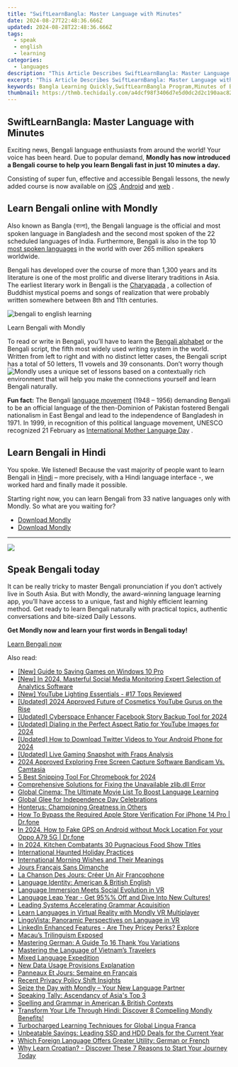 ```yaml
---
title: "SwiftLearnBangla: Master Language with Minutes"
date: 2024-08-27T22:48:36.666Z
updated: 2024-08-28T22:48:36.666Z
tags:
  - speak
  - english
  - learning
categories:
  - languages
description: "This Article Describes SwiftLearnBangla: Master Language with Minutes"
excerpt: "This Article Describes SwiftLearnBangla: Master Language with Minutes"
keywords: Bangla Learning Quickly,SwiftLearnBangla Program,Minutes of Bangla Mastery,Bangla Language Tutoring Services,Accelerated Bangla Learning,Bangladesh Language Education,Efficient Bangla Learning Techniques
thumbnail: https://thmb.techidaily.com/a4dcf98f3406d7e5d0dc2d2c190aac822aae79b2e5cb3a27a5cb90894f8b169b.jpg
---
```


## SwiftLearnBangla: Master Language with Minutes

 Exciting news, Bengali language enthusiasts from around the world!‌ Your voice has been heard. Due to popular demand, **Mondly has now introduced a Bengali course to help you learn Bengali fast in just 10 minutes a day.**

 Consisting of super fun, effective and accessible Bengali lessons, the newly added course is now available on [iOS](https://app.adjust.io/5ixfg4k?campaign=blog-post-id-4530&fallback=https%3A%2F%2Fapp.mondly.com?avangate%5Fsrc=blog-post-id-4530?mother%5Flang=en%5Fus?target%5Flang=bn&redirect%5Fandroid=https%3A%2F%2Fplay.google.com%2Fstore%2Fapps%2Fdetails%3Fid%3Dcom.atistudios.mondly.languages&redirect%5Fios=https%3A%2F%2Fitunes.apple.com%2Fapp%2Fid987873536&redirect%5Fmacos=https%3A%2F%2Fapp.mondly.com?avangate%5Fsrc=blog-post-id-4530?mother%5Flang=en%5Fus?target%5Flang=bn) ,[Android](https://app.adjust.io/5ixfg4k?campaign=blog-post-id-4530&fallback=https%3A%2F%2Fapp.mondly.com?avangate%5Fsrc=blog-post-id-4530?mother%5Flang=en%5Fus?target%5Flang=bn&redirect%5Fandroid=https%3A%2F%2Fplay.google.com%2Fstore%2Fapps%2Fdetails%3Fid%3Dcom.atistudios.mondly.languages&redirect%5Fios=https%3A%2F%2Fitunes.apple.com%2Fapp%2Fid987873536&redirect%5Fmacos=https%3A%2F%2Fapp.mondly.com?avangate%5Fsrc=blog-post-id-4530?mother%5Flang=en%5Fus?target%5Flang=bn) and [web](https://app.adjust.io/5ixfg4k?campaign=blog-post-id-4530&fallback=https%3A%2F%2Fapp.mondly.com?avangate%5Fsrc=blog-post-id-4530?mother%5Flang=en%5Fus?target%5Flang=bn&redirect%5Fandroid=https%3A%2F%2Fplay.google.com%2Fstore%2Fapps%2Fdetails%3Fid%3Dcom.atistudios.mondly.languages&redirect%5Fios=https%3A%2F%2Fitunes.apple.com%2Fapp%2Fid987873536&redirect%5Fmacos=https%3A%2F%2Fapp.mondly.com?avangate%5Fsrc=blog-post-id-4530?mother%5Flang=en%5Fus?target%5Flang=bn) .

## Learn Bengali online with Mondly

 Also known as Bangla (বাংলা), the Bengali language is the official and most spoken language in Bangladesh and the second most spoken of the 22 scheduled languages of India. Furthermore, Bengali is also in the top 10 [most spoken languages](https://shop.mondly.com/affiliate.php?ACCOUNT=ATISTUDI&AFFILIATE=108875&PATH=https://www.mondly.com?AFFILIATE=108875) in the world with over 265 million speakers worldwide.

 Bengali has developed over the course of more than 1,300 years and its literature is one of the most prolific and diverse literary traditions in Asia. The earliest literary work in Bengali is the [Charyapada](https://en.wikipedia.org/wiki/Charyapada) , a collection of Buddhist mystical poems and songs of realization that were probably written somewhere between 8th and 11th centuries.

![bengali to english learning](https://edge.mondly.com/blog/wp-content/uploads/2020/03/bengali-to-english-learning-1-562x600.jpg "Learn Bengali Online In Just 10 Minutes A Day 2")

 Learn Bengali with Mondly

 To read or write in Bengali, you’ll have to learn the [Bengali alphabet](https://en.wikipedia.org/wiki/Bengali%5Falphabet) or the Bengali script, the fifth most widely used writing system in the world. Written from left to right and with no distinct letter cases, the Bengali script has a total of 50 letters, 11 vowels and 39 consonants. Don’t worry though ![Mondly](https://app.adjust.io/5ixfg4k?campaign=blog-post-id-4530&fallback=https%3A%2F%2Fapp.mondly.com?avangate%5Fsrc=blog-post-id-4530?mother%5Flang=en%5Fus?target%5Flang=bn&redirect%5Fandroid=https%3A%2F%2Fplay.google.com%2Fstore%2Fapps%2Fdetails%3Fid%3Dcom.atistudios.mondly.languages&redirect%5Fios=https%3A%2F%2Fitunes.apple.com%2Fapp%2Fid987873536&redirect%5Fmacos=https%3A%2F%2Fapp.mondly.com?avangate%5Fsrc=blog-post-id-4530?mother%5Flang=en%5Fus?target%5Flang=bn) uses a unique set of lessons based on a contextually rich environment that will help you make the connections yourself and learn Bengali naturally.

**Fun fact:** The Bengali [language movement](https://en.wikipedia.org/wiki/Bengali%5Flanguage%5Fmovement) (1948 – 1956) demanding Bengali to be an official language of the then-Dominion of Pakistan fostered Bengali nationalism in East Bengal and lead to the independence of Bangladesh in 1971\. In 1999, in recognition of this political language movement, UNESCO recognized 21 February as [International Mother Language Day](https://shop.mondly.com/affiliate.php?ACCOUNT=ATISTUDI&AFFILIATE=108875&PATH=https://www.mondly.com?AFFILIATE=108875) .

## Learn Bengali in Hindi

 You spoke. We listened! Because the vast majority of people want to learn Bengali in [Hindi](https://shop.mondly.com/affiliate.php?ACCOUNT=ATISTUDI&AFFILIATE=108875&PATH=https://www.mondly.com?AFFILIATE=108875) – more precisely, with a Hindi language interface -, we worked hard and finally made it possible.

 Starting right now, you can learn Bengali from 33 native languages only with Mondly. So what are you waiting for?

* [Download Mondly](https://www.facebook.com/sharer/sharer.php?u=https%3A%2F%2Fwww.mondly.com%2Fblog%2Flearn-bengali-online%2F&t=Learn+Bengali+Online+in+Just+10+Minutes+a+Day "Share on Facebook")
* [Download Mondly](https://shop.mondly.com/affiliate.php?ACCOUNT=ATISTUDI&AFFILIATE=108875&PATH=https://www.mondly.com?AFFILIATE=108875)

---

<!-- affiliate ads begin -->
<a href="https://shop.systoolsgroup.com/affiliate.php?ACCOUNT=SYSTOOBY&AFFILIATE=108875&PATH=https%3A%2F%2Fwww.systoolsgroup.com%3FAFFILIATE%3D108875%26RESOURCE%3DSysTools%2BOST%2BRecovery"><img src="https://www.systoolsgroup.com/box/ost-recovery.png" border="0"></a>
<!-- affiliate ads end -->
## Speak Bengali today

 It can be really tricky to master Bengali pronunciation if you don’t actively live in South Asia. But with Mondly, the award-winning language learning app, you’ll have access to a unique, fast and highly efficient learning method. Get ready to learn Bengali naturally with practical topics, authentic conversations and bite-sized Daily Lessons.

**Get Mondly now and learn your first words in Bengali today!**

[Learn Bengali now](https://adjt.mondly.com/5ixfg4k?campaign=blog-post-id-4530&fallback=https%3A%2F%2Fapp.mondly.com%3Futm%5Fmedium%3Dblog%5Fblog-post-id-4530%26utm%5Fsource%3Dblog-post-id-4530&redirect%5Fmacos=https%3A%2F%2Fapp.mondly.com%3Futm%5Fmedium%3Dblog%5Fblog-post-id-4530%26utm%5Fsource%3Dblog-post-id-4530&redirect%5Fandroid=https%3A%2F%2Fplay.google.com%2Fstore%2Fapps%2Fdetails%3Fid%3Dcom.atistudios.mondly.languages%3Futm%5Fmedium%3Dblog%5Fblog-post-id-4530%26utm%5Fsource%3Dblog-post-id-4530&redirect%5Fios=https%3A%2F%2Fapps.apple.com%2Fapp%2Fapple-store%2Fid987873536%3Fpt%3D78954800%26ct%3Dblog-post-id-4530%26mt%3D8 "Learn Bengali now")

<ins class="adsbygoogle"
     style="display:block"
     data-ad-format="autorelaxed"
     data-ad-client="ca-pub-7571918770474297"
     data-ad-slot="1223367746"></ins>



<ins class="adsbygoogle"
     style="display:block"
     data-ad-client="ca-pub-7571918770474297"
     data-ad-slot="8358498916"
     data-ad-format="auto"
     data-full-width-responsive="true"></ins>





<span class="atpl-alsoreadstyle">Also read:</span>
<div><ul>
<li><a href="https://screen-recording.techidaily.com/new-guide-to-saving-games-on-windows-10-pro/"><u>[New] Guide to Saving Games on Windows 10 Pro</u></a></li>
<li><a href="https://instagram-clips.techidaily.com/new-in-2024-masterful-social-media-monitoring-expert-selection-of-analytics-software/"><u>[New] In 2024, Masterful Social Media Monitoring  Expert Selection of Analytics Software</u></a></li>
<li><a href="https://facebook-video-share.techidaily.com/new-youtube-lighting-essentials-17-tops-reviewed/"><u>[New] YouTube Lighting Essentials - #17 Tops Reviewed</u></a></li>
<li><a href="https://eaxpv-info.techidaily.com/updated-2024-approved-future-of-cosmetics-youtube-gurus-on-the-rise/"><u>[Updated] 2024 Approved  Future of Cosmetics  YouTube Gurus on the Rise</u></a></li>
<li><a href="https://facebook-clips.techidaily.com/updated-cyberspace-enhancer-facebook-story-backup-tool-for-2024/"><u>[Updated] Cyberspace Enhancer  Facebook Story Backup Tool for 2024</u></a></li>
<li><a href="https://facebook-record-videos.techidaily.com/updated-dialing-in-the-perfect-aspect-ratio-for-youtube-images-for-2024/"><u>[Updated] Dialing in the Perfect Aspect Ratio for YouTube Images for 2024</u></a></li>
<li><a href="https://twitter-videos.techidaily.com/updated-how-to-download-twitter-videos-to-your-android-phone-for-2024/"><u>[Updated] How to Download Twitter Videos to Your Android Phone for 2024</u></a></li>
<li><a href="https://screen-activity-recording.techidaily.com/updated-live-gaming-snapshot-with-fraps-analysis/"><u>[Updated] Live Gaming Snapshot with Fraps Analysis</u></a></li>
<li><a href="https://screen-video-capture.techidaily.com/2024-approved-exploring-free-screen-capture-software-bandicam-vs-camtasia/"><u>2024 Approved  Exploring Free Screen Capture Software  Bandicam Vs. Camtasia</u></a></li>
<li><a href="https://desktop-recording.techidaily.com/5-best-snipping-tool-for-chromebook-for-2024/"><u>5 Best Snipping Tool For Chromebook for 2024</u></a></li>
<li><a href="https://tech-recovery.techidaily.com/comprehensive-solutions-for-fixing-the-unavailable-zlibdll-error/"><u>Comprehensive Solutions for Fixing the Unavailable zlib.dll Error</u></a></li>
<li><a href="https://mondly-stories.techidaily.com/global-cinema-the-ultimate-movie-list-to-boost-language-learning/"><u>Global Cinema: The Ultimate Movie List To Boost Language Learning</u></a></li>
<li><a href="https://mondly-stories.techidaily.com/global-glee-for-independence-day-celebrations/"><u>Global Glee for Independence Day Celebrations</u></a></li>
<li><a href="https://mondly-stories.techidaily.com/honterus-championing-greatness-in-others/"><u>Honterus: Championing Greatness in Others</u></a></li>
<li><a href="https://iphone-unlock.techidaily.com/how-to-bypass-the-required-apple-store-verification-for-iphone-14-pro-drfone-by-drfone-ios/"><u>How To Bypass the Required Apple Store Verification For iPhone 14 Pro | Dr.fone</u></a></li>
<li><a href="https://android-location.techidaily.com/in-2024-how-to-fake-gps-on-android-without-mock-location-for-your-oppo-a79-5g-drfone-by-drfone-virtual/"><u>In 2024, How to Fake GPS on Android without Mock Location For your Oppo A79 5G | Dr.fone</u></a></li>
<li><a href="https://youtube-data.techidaily.com/24-kitchen-combatants-30-pugnacious-food-show-titles/"><u>In 2024, Kitchen Combatants  30 Pugnacious Food Show Titles</u></a></li>
<li><a href="https://mondly-stories.techidaily.com/international-haunted-holiday-practices/"><u>International Haunted Holiday Practices</u></a></li>
<li><a href="https://mondly-stories.techidaily.com/international-morning-wishes-and-their-meanings/"><u>International Morning Wishes and Their Meanings</u></a></li>
<li><a href="https://mondly-stories.techidaily.com/jours-francais-sans-dimanche/"><u>Jours Français Sans Dimanche</u></a></li>
<li><a href="https://mondly-stories.techidaily.com/la-chanson-des-jours-creer-un-air-francophone/"><u>La Chanson Des Jours: Créer Un Air Francophone</u></a></li>
<li><a href="https://mondly-stories.techidaily.com/language-identity-american-and-british-english/"><u>Language Identity: American & British English</u></a></li>
<li><a href="https://mondly-stories.techidaily.com/language-immersion-meets-social-evolution-in-vr/"><u>Language Immersion Meets Social Evolution in VR</u></a></li>
<li><a href="https://mondly-stories.techidaily.com/language-leap-year-get-95-off-and-dive-into-new-cultures/"><u>Language Leap Year - Get 95%% Off and Dive Into New Cultures!</u></a></li>
<li><a href="https://mondly-stories.techidaily.com/leading-systems-accelerating-grammar-acquisition/"><u>Leading Systems Accelerating Grammar Acquisition</u></a></li>
<li><a href="https://mondly-stories.techidaily.com/learn-languages-in-virtual-reality-with-mondly-vr-multiplayer/"><u>Learn Languages in Virtual Reality with Mondly VR Multiplayer</u></a></li>
<li><a href="https://mondly-stories.techidaily.com/lingovista-panoramic-perspectives-on-language-in-vr/"><u>LingoVista: Panoramic Perspectives on Language in VR</u></a></li>
<li><a href="https://buynow-reviews.techidaily.com/linkedin-enhanced-features-are-they-pricey-perks-explore/"><u>LinkedIn Enhanced Features - Are They Pricey Perks? Explore</u></a></li>
<li><a href="https://mondly-stories.techidaily.com/macaus-trilinguism-exposed/"><u>Macau’s Trilinguism Exposed</u></a></li>
<li><a href="https://mondly-stories.techidaily.com/mastering-german-a-guide-to-16-thank-you-variations/"><u>Mastering German: A Guide To 16 Thank You Variations</u></a></li>
<li><a href="https://mondly-stories.techidaily.com/mastering-the-language-of-vietnams-travelers/"><u>Mastering the Language of Vietnam’s Travelers</u></a></li>
<li><a href="https://mondly-stories.techidaily.com/mixed-language-expedition/"><u>Mixed Language Expedition</u></a></li>
<li><a href="https://mondly-stories.techidaily.com/new-data-usage-provisions-explanation/"><u>New Data Usage Provisions Explanation</u></a></li>
<li><a href="https://mondly-stories.techidaily.com/panneaux-et-jours-semaine-en-francais/"><u>Panneaux Et Jours: Semaine en Français</u></a></li>
<li><a href="https://mondly-stories.techidaily.com/recent-privacy-policy-shift-insights/"><u>Recent Privacy Policy Shift Insights</u></a></li>
<li><a href="https://mondly-stories.techidaily.com/seize-the-day-with-mondly-your-new-language-partner/"><u>Seize the Day with Mondly – Your New Language Partner</u></a></li>
<li><a href="https://mondly-stories.techidaily.com/speaking-tally-ascendancy-of-asias-top-3/"><u>Speaking Tally: Ascendancy of Asia's Top 3</u></a></li>
<li><a href="https://mondly-stories.techidaily.com/spelling-and-grammar-in-american-and-british-contexts/"><u>Spelling and Grammar in American & British Contexts</u></a></li>
<li><a href="https://mondly-stories.techidaily.com/transform-your-life-through-hindi-discover-8-compelling-mondly-benefits/"><u>Transform Your Life Through Hindi: Discover 8 Compelling Mondly Benefits!</u></a></li>
<li><a href="https://mondly-stories.techidaily.com/turbocharged-learning-techniques-for-global-lingua-franca/"><u>Turbocharged Learning Techniques for Global Lingua Franca</u></a></li>
<li><a href="https://hardware-updates.techidaily.com/unbeatable-savings-leading-ssd-and-hdd-deals-for-the-current-year/"><u>Unbeatable Savings: Leading SSD and HDD Deals for the Current Year</u></a></li>
<li><a href="https://mondly-stories.techidaily.com/which-foreign-language-offers-greater-utility-german-or-french/"><u>Which Foreign Language Offers Greater Utility: German or French</u></a></li>
<li><a href="https://mondly-stories.techidaily.com/why-learn-croatian-discover-these-7-reasons-to-start-your-journey-today/"><u>Why Learn Croatian? - Discover These 7 Reasons to Start Your Journey Today</u></a></li>
</ul></div>
